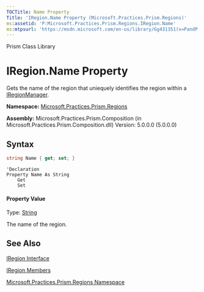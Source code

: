 ```yaml
---
TOCTitle: Name Property
Title: 'IRegion.Name Property (Microsoft.Practices.Prism.Regions)'
ms:assetid: 'P:Microsoft.Practices.Prism.Regions.IRegion.Name'
ms:mtpsurl: 'https://msdn.microsoft.com/en-us/library/Gg431351(v=PandP.50)'
---
```


Prism Class Library

# IRegion.Name Property

Gets the name of the region that uniequely identifies the region within a [IRegionManager](https://msdn.microsoft.com/en-us/library/microsoft.practices.prism.regions.iregionmanager(v=pandp.50)).

**Namespace:** [Microsoft.Practices.Prism.Regions](https://msdn.microsoft.com/en-us/library/microsoft.practices.prism.regions(v=pandp.50))

**Assembly:** Microsoft.Practices.Prism.Composition (in Microsoft.Practices.Prism.Composition.dll) Version: 5.0.0.0 (5.0.0.0)

## Syntax

```C#
string Name { get; set; }
```

```VB
'Declaration
Property Name As String
	Get
	Set
```

#### Property Value

Type: [String](http://msdn2.microsoft.com/en-us/library/s1wwdcbf)

The name of the region.

## See Also

<span id="seeAlsoToggle"></span>
[IRegion Interface](https://msdn.microsoft.com/en-us/library/microsoft.practices.prism.regions.iregion(v=pandp.50))

[IRegion Members](https://msdn.microsoft.com/en-us/library/microsoft.practices.prism.regions.iregion_members(v=pandp.50))

[Microsoft.Practices.Prism.Regions Namespace](https://msdn.microsoft.com/en-us/library/microsoft.practices.prism.regions(v=pandp.50))
